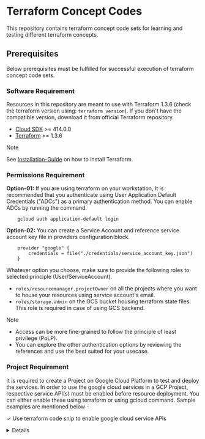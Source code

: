# Terraform Concept Codes
This repository contains terraform concept code sets for learning and testing different terraform concepts.

## Prerequisites
Below prerequisites must be fulfilled for successful execution of terraform concept code sets.

### Software Requirement
Resources in this repository are meant to use with Terraform 1.3.6 (check the terraform version using: `terraform version`). If you don't have the compatible version, download it from official Terraform repository.

-   [Cloud SDK](https://cloud.google.com/sdk/install) >= 414.0.0
-   [Terraform](https://www.terraform.io/downloads.html) >= 1.3.6

> [!Note] 
> See [Installation-Guide](https://gist.github.com/anupam-sy/7458df6506e8e3cfb28c0ff56fab546a) on how to install Terraform.

### Permissions Requirement
**Option-01:** If you are using terraform on your workstation, It is recommended that you authenticate using User Application Default Credentials ("ADCs") as a primary authentication method. You can enable ADCs by running the command.

```
    gcloud auth application-default login
```

**Option-02:** You can create a Service Account and reference service account key file in providers configuration block.

```
    provider "google" {
        credentials = file("./credentials/service_account_key.json")
    }
```

Whatever option you choose, make sure to provide the following roles to selected principle (User/ServiceAccount).
- `roles/resourcemanager.projectOwner` on all the projects where you want to house your resources using service account's email.
- `roles/storage.admin` on the GCS bucket housing terraform state files. This role is required in case of using GCS backend.

> [!Note] 
> - Access can be more fine-grained to follow the principle of least privilege (PoLP).
> - You can explore the other authentication options by reviewing the references and use the best suited for your usecase.

### Project Requirement
It is required to create a Project on Google Cloud Platform to test and deploy the services. In order to use the google cloud services in a GCP Project, respective service API(s) must be enabled before resource deployment. You can either enable these using terraform or using gcloud command. Sample examples are mentioned below -

✓ Use terraform code snip to enable google cloud service APIs
<details>
```
    // Locals block to define required service APIs.
    locals {
    googleapis = [
        "compute.googleapis.com",
        "cloudresourcemanager.googleapis.com",
        "iam.googleapis.com"
        ]
    }

    // Resource block to enable required service APIs
    resource "google_project_service" "apis" {
    for_each = toset(local.googleapis)

    project                = "[UPDATE_PROJECT_ID]"
    service                = each.key
    disable_on_destroy     = false
    }
```
</details>

✓ Use gcloud command to enable google cloud service APIs.
<details>
```
	gcloud services enable servicenetworking.googleapis.com \
	    cloudresourcemanager.googleapis.com \
	    compute.googleapis.com \
	    iam.googleapis.com
```
</details>

### Remote Backend Setup
For local backend, terraform state file is stored locally in the current working directory. To use a remote backend (to enable the collaboration of other team members), create a google cloud storage bucket in a GCP project and enable the versioning. Use below gcloud commands to created and set up gcs backend bucket.

```
    gcloud config set project PROJECT_ID
    gsutil mb -c standard -l eu gs://bucket-name
    gsutil versioning set on gs://bucket-name
```

## TF Code Execution
To execute the Terraform code, go to command prompt and then run the following commands:

-   [Required] `terraform init` # To initialize the terraform working directory.
-   [Optional] `terraform validate` # To validate the terraform configuration.
-   [Optional] `terraform fmt` # To format the terraform configuration to a canonical format and style.
-   [Optional] `terraform plan` # To create an execution plan for terraform configuration files.
-   [Required] `terraform apply -auto-approve` # To execute the actions proposed in a terraform plan to create, update, or destroy infrastructure.
-   [Optional] `terraform destroy -auto-approve` # To destroy the created infrastructure. Specific resources can be destroyed using resource targeting.

> [!CAUTION]
> `terraform destroy -auto-approve` is destructuve in nature, kindly ensure to double check before using this command for any live environment.

## References
- https://www.terraform.io/cli
- https://www.terraform.io/language
- https://registry.terraform.io/providers/hashicorp/google/latest/docs/guides/provider_reference
